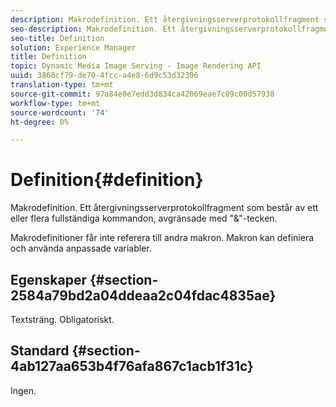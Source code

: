 ```yaml
---
description: Makrodefinition. Ett återgivningsserverprotokollfragment som består av ett eller flera fullständiga kommandon, avgränsade med "&"-tecken.
seo-description: Makrodefinition. Ett återgivningsserverprotokollfragment som består av ett eller flera fullständiga kommandon, avgränsade med "&"-tecken.
seo-title: Definition
solution: Experience Manager
title: Definition
topic: Dynamic Media Image Serving - Image Rendering API
uuid: 3860cf79-de70-4fcc-a4e8-6d9c53d32396
translation-type: tm+mt
source-git-commit: 97a84e8e7edd3d834ca42069eae7c09c00d57938
workflow-type: tm+mt
source-wordcount: '74'
ht-degree: 0%

---
```



# Definition{#definition}

Makrodefinition. Ett återgivningsserverprotokollfragment som består av ett eller flera fullständiga kommandon, avgränsade med &quot;&amp;&quot;-tecken.

Makrodefinitioner får inte referera till andra makron. Makron kan definiera och använda anpassade variabler.

## Egenskaper {#section-2584a79bd2a04ddeaa2c04fdac4835ae}

Textsträng. Obligatoriskt.

## Standard {#section-4ab127aa653b4f76afa867c1acb1f31c}

Ingen.

